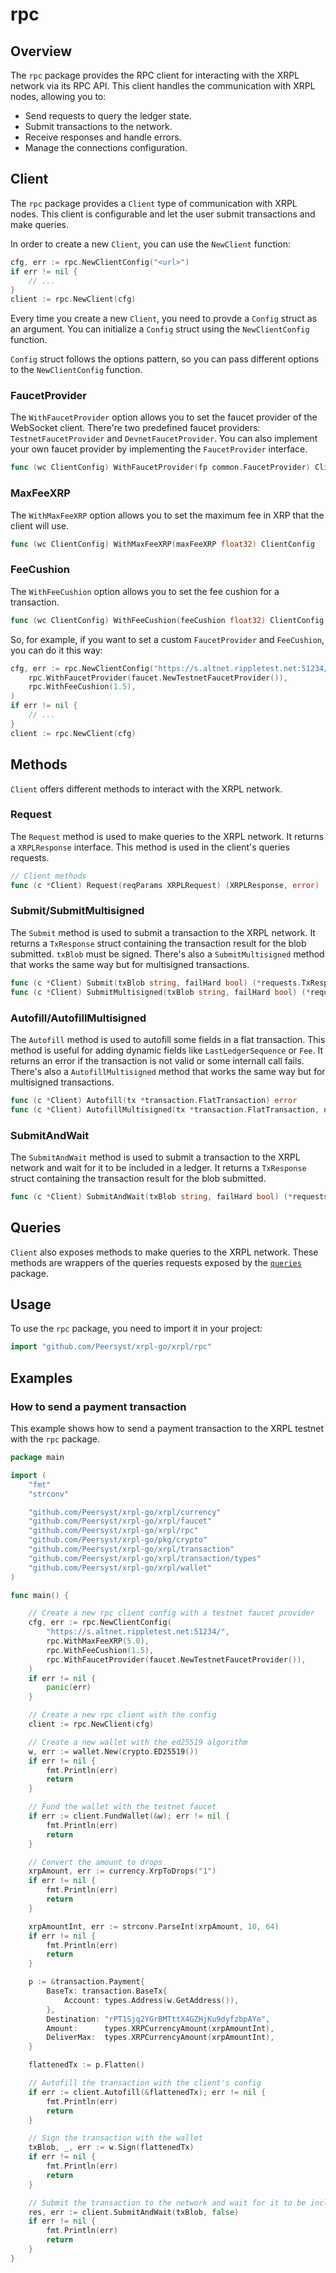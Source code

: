 # rpc

## Overview

The `rpc` package provides the RPC client for interacting with the XRPL network via its RPC API. This client handles the communication with XRPL nodes, allowing you to:

- Send requests to query the ledger state.
- Submit transactions to the network.
- Receive responses and handle errors.
- Manage the connections configuration. 

## Client

The `rpc` package provides a `Client` type of communication with XRPL nodes. This client is configurable and let the user submit transactions and make queries.

In order to create a new `Client`, you can use the `NewClient` function:

```go
cfg, err := rpc.NewClientConfig("<url>")
if err != nil {
	// ...
}
client := rpc.NewClient(cfg)
```

Every time you create a new `Client`, you need to provde a `Config` struct as an argument. You can initialize a `Config` struct using the `NewClientConfig` function.

`Config` struct follows the options pattern, so you can pass different options to the `NewClientConfig` function.

### FaucetProvider

The `WithFaucetProvider` option allows you to set the faucet provider of the WebSocket client. There're two predefined faucet providers: `TestnetFaucetProvider` and `DevnetFaucetProvider`. You can also implement your own faucet provider by implementing the `FaucetProvider` interface.

```go
func (wc ClientConfig) WithFaucetProvider(fp common.FaucetProvider) ClientConfig
```

### MaxFeeXRP

The `WithMaxFeeXRP` option allows you to set the maximum fee in XRP that the client will use.

```go
func (wc ClientConfig) WithMaxFeeXRP(maxFeeXRP float32) ClientConfig
```

### FeeCushion

The `WithFeeCushion` option allows you to set the fee cushion for a transaction.

```go
func (wc ClientConfig) WithFeeCushion(feeCushion float32) ClientConfig
```

So, for example, if you want to set a custom `FaucetProvider` and `FeeCushion`, you can do it this way:

```go
cfg, err := rpc.NewClientConfig("https://s.altnet.rippletest.net:51234/",
	rpc.WithFaucetProvider(faucet.NewTestnetFaucetProvider()),
	rpc.WithFeeCushion(1.5),
)
if err != nil {
	// ...
}
client := rpc.NewClient(cfg)
```

## Methods

`Client` offers different methods to interact with the XRPL network.

### Request

The `Request` method is used to make queries to the XRPL network. It returns a `XRPLResponse` interface. This method is used in the client's queries requests.

```go
// Client methods
func (c *Client) Request(reqParams XRPLRequest) (XRPLResponse, error)
```

### Submit/SubmitMultisigned

The `Submit` method is used to submit a transaction to the XRPL network. It returns a `TxResponse` struct containing the transaction result for the blob submitted. `txBlob` must be signed. There's also a `SubmitMultisigned` method that works the same way but for multisigned transactions.

```go
func (c *Client) Submit(txBlob string, failHard bool) (*requests.TxResponse, error)
func (c *Client) SubmitMultisigned(txBlob string, failHard bool) (*requests.SubmitMultisignedResponse, error)
```

### Autofill/AutofillMultisigned

The `Autofill` method is used to autofill some fields in a flat transaction. This method is useful for adding dynamic fields like `LastLedgerSequence` or `Fee`. It returns an error if the transaction is not valid or some internall call fails. There's also a `AutofillMultisigned` method that works the same way but for multisigned transactions.

```go
func (c *Client) Autofill(tx *transaction.FlatTransaction) error
func (c *Client) AutofillMultisigned(tx *transaction.FlatTransaction, nSigners uint64) error
```

### SubmitAndWait

The `SubmitAndWait` method is used to submit a transaction to the XRPL network and wait for it to be included in a ledger. It returns a `TxResponse` struct containing the transaction result for the blob submitted. 

```go
func (c *Client) SubmitAndWait(txBlob string, failHard bool) (*requests.TxResponse, error)
```

## Queries

`Client` also exposes methods to make queries to the XRPL network. These methods are wrappers of the queries requests exposed by the [`queries`](/xrpl/queries/) package.

## Usage

To use the `rpc` package, you need to import it in your project:

```go
import "github.com/Peersyst/xrpl-go/xrpl/rpc"
```

## Examples

### How to send a payment transaction

This example shows how to send a payment transaction to the XRPL testnet with the `rpc` package.

```go
package main

import (
	"fmt"
	"strconv"

	"github.com/Peersyst/xrpl-go/xrpl/currency"
	"github.com/Peersyst/xrpl-go/xrpl/faucet"
	"github.com/Peersyst/xrpl-go/xrpl/rpc"
	"github.com/Peersyst/xrpl-go/pkg/crypto"
	"github.com/Peersyst/xrpl-go/xrpl/transaction"
	"github.com/Peersyst/xrpl-go/xrpl/transaction/types"
	"github.com/Peersyst/xrpl-go/xrpl/wallet"
)

func main() {

	// Create a new rpc client config with a testnet faucet provider
	cfg, err := rpc.NewClientConfig(
		"https://s.altnet.rippletest.net:51234/",
		rpc.WithMaxFeeXRP(5.0),
		rpc.WithFeeCushion(1.5),
		rpc.WithFaucetProvider(faucet.NewTestnetFaucetProvider()),
	)
	if err != nil {
		panic(err)
	}

	// Create a new rpc client with the config
	client := rpc.NewClient(cfg)

	// Create a new wallet with the ed25519 algorithm
	w, err := wallet.New(crypto.ED25519())
	if err != nil {
		fmt.Println(err)
		return
	}

	// Fund the wallet with the testnet faucet
	if err := client.FundWallet(&w); err != nil {
		fmt.Println(err)
		return
	}

	// Convert the amount to drops
	xrpAmount, err := currency.XrpToDrops("1")
	if err != nil {
		fmt.Println(err)
		return
	}

	xrpAmountInt, err := strconv.ParseInt(xrpAmount, 10, 64)
	if err != nil {
		fmt.Println(err)
		return
	}

	p := &transaction.Payment{
		BaseTx: transaction.BaseTx{
			Account: types.Address(w.GetAddress()),
		},
		Destination: "rPT1Sjq2YGrBMTttX4GZHjKu9dyfzbpAYe",
		Amount:      types.XRPCurrencyAmount(xrpAmountInt),
		DeliverMax:  types.XRPCurrencyAmount(xrpAmountInt),
	}

	flattenedTx := p.Flatten()

	// Autofill the transaction with the client's config
	if err := client.Autofill(&flattenedTx); err != nil {
		fmt.Println(err)
		return
	}

	// Sign the transaction with the wallet
	txBlob, _, err := w.Sign(flattenedTx)
	if err != nil {
		fmt.Println(err)
		return
	}

	// Submit the transaction to the network and wait for it to be included in a ledger
	res, err := client.SubmitAndWait(txBlob, false)
	if err != nil {
		fmt.Println(err)
		return
	}
}
```